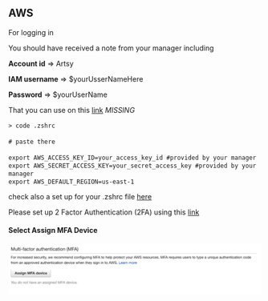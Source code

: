 ## AWS

For logging in

You should have received a note from your manager including 

**Account id** => Artsy 

**IAM username** => $yourUsserNameHere 

**Password** => $yourUserName

That you can use on this [link]() *MISSING*


```
> code .zshrc

# paste there

export AWS_ACCESS_KEY_ID=your_access_key_id #provided by your manager
export AWS_SECRET_ACCESS_KEY=your_secret_access_key #provided by your manager
export AWS_DEFAULT_REGION=us-east-1 

```

check also a set up for your .zshrc file [here](https://github.com/patrinoua/artsy/blob/main/.zshrc)

Please set up 2 Factor Authentication (2FA) using this [link](https://console.aws.amazon.com/iam/home?region=us-east-1#/security_credentials)

#### Select Assign MFA Device 

![Image](https://github.com/patrinoua/artsy/blob/main/Screenshot%202021-10-14%20at%2011.33.27.png)

